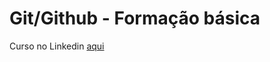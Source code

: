 # Git/Github - Formação básica
Curso no Linkedin [aqui](https://www.linkedin.com/learning/git-e-github-formacao-basica/aprender-a-utilizar-git-e-github?)

